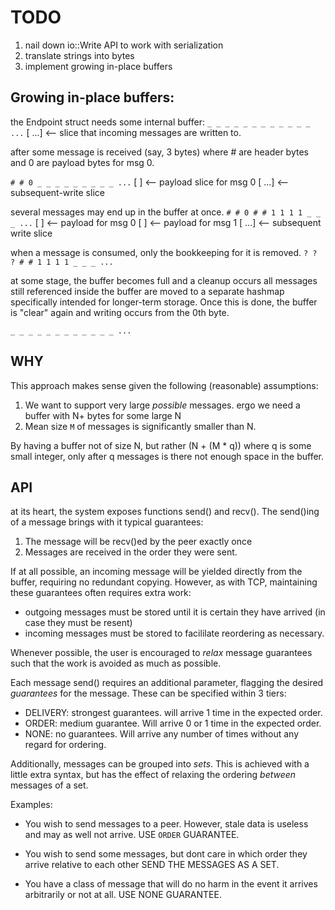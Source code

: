 # TODO
1. nail down io::Write API to work with serialization
1. translate strings into bytes
1. implement growing in-place buffers


## Growing in-place buffers:
the Endpoint struct needs some internal buffer:
`_ _ _ _ _ _ _ _ _ _ _ _ ...`
[                        ...] <-- slice that incoming messages are written to.

after some message is received (say, 3 bytes)
where # are header bytes and 0 are payload bytes for msg 0.

`# # 0 _ _ _ _ _ _ _ _ _ ...`
    [ ] <-- payload slice for msg 0
      [                  ...] <-- subsequent-write slice

several messages may end up in the buffer at once.
`# # 0 # # 1 1 1 1 _ _ _ ...`
    [ ] <-- payload for msg 0
          [       ] <-- payload for msg 1
                  [      ...] <-- subsequent write slice

when a message is consumed, only the bookkeeping for it is removed.
`? ? ? # # 1 1 1 1 _ _ _ ...`

at some stage, the buffer becomes full and a cleanup occurs
all messages still referenced inside the buffer are moved to a separate hashmap
specifically intended for longer-term storage.
Once this is done, the buffer is "clear" again and writing occurs from the 0th byte.

`_ _ _ _ _ _ _ _ _ _ _ _ ...`

## WHY

This approach makes sense given the following (reasonable) assumptions:
1. We want to support very large _possible_ messages. ergo we need a buffer with N+ bytes for some large N
1. Mean size `M` of messages is significantly smaller than N.

By having a buffer not of size N, but rather (N + (M * q)) where q is some small integer,
only after q messages is there not enough space in the buffer.

## API

at its heart, the system exposes functions send() and recv().
The send()ing of a message brings with it typical guarantees:
1. The message will be recv()ed by the peer exactly once
1. Messages are received in the order they were sent.

If at all possible, an incoming message will be yielded directly from the buffer, requiring no redundant copying.
However, as with TCP, maintaining these guarantees often requires extra work:
* outgoing messages must be stored until it is certain they have arrived (in case
they must be resent)
* incoming messages must be stored to facililate reordering as necessary.

Whenever possible, the user is encouraged to _relax_ message guarantees such that
the work is avoided as much as possible.

Each message send() requires an additional parameter, flagging the desired _guarantees_
for the message. These can be specified within 3 tiers:
* DELIVERY: strongest guarantees. will arrive 1 time in the expected order.
* ORDER: medium guarantee. Will arrive 0 or 1 time in the expected order.
* NONE: no guarantees. Will arrive any number of times without any regard for ordering.

Additionally, messages can be grouped into _sets_. This is achieved with a little
extra syntax, but has the effect of relaxing the ordering _between_ messages of a set.


Examples:
* You wish to send messages to a peer. However, stale data is useless and may as well not arrive.
USE `ORDER` GUARANTEE.

* You wish to send some messages, but dont care in which order they arrive relative to each other
SEND THE MESSAGES AS A SET.

* You have a class of message that will do no harm in the event it arrives arbitrarily or not at all. USE NONE GUARANTEE.